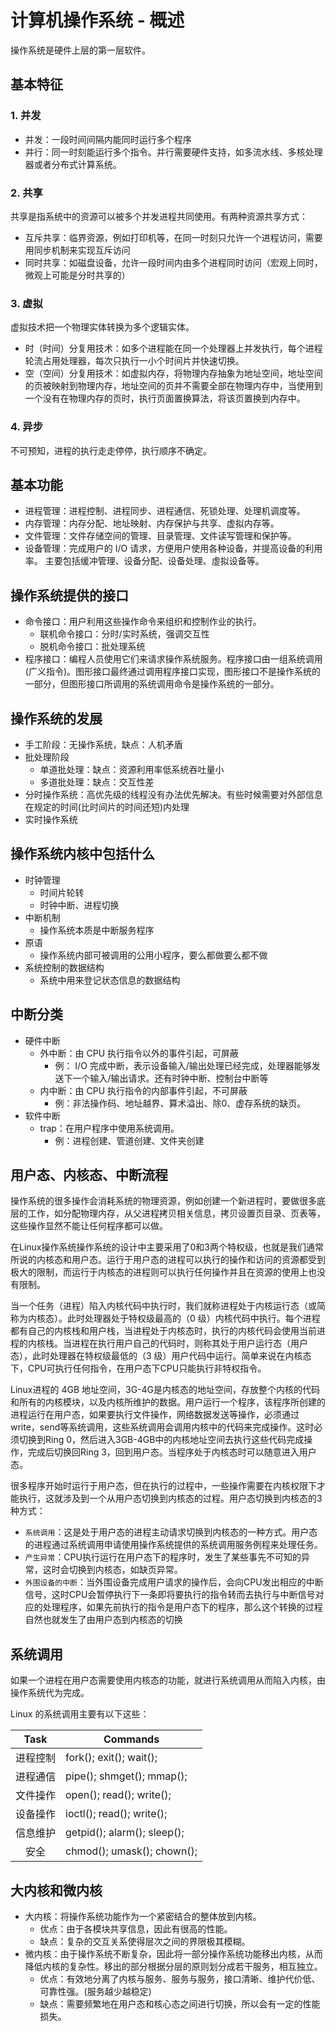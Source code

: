 # 计算机操作系统 - 概述

操作系统是硬件上层的第一层软件。

## 基本特征

### 1. 并发

- 并发：一段时间间隔内能同时运行多个程序
- 并行：同一时刻能运行多个指令。并行需要硬件支持，如多流水线、多核处理器或者分布式计算系统。

### 2. 共享

共享是指系统中的资源可以被多个并发进程共同使用。有两种资源共享方式：
- 互斥共享：临界资源，例如打印机等，在同一时刻只允许一个进程访问，需要用同步机制来实现互斥访问
- 同时共享：如磁盘设备，允许一段时间内由多个进程同时访问（宏观上同时，微观上可能是分时共享的）

### 3. 虚拟

虚拟技术把一个物理实体转换为多个逻辑实体。
- 时（时间）分复用技术：如多个进程能在同一个处理器上并发执行，每个进程轮流占用处理器，每次只执行一小个时间片并快速切换。
- 空（空间）分复用技术：如虚拟内存，将物理内存抽象为地址空间，地址空间的页被映射到物理内存，地址空间的页并不需要全部在物理内存中，当使用到一个没有在物理内存的页时，执行页面置换算法，将该页置换到内存中。

### 4. 异步

不可预知，进程的执行走走停停，执行顺序不确定。

## 基本功能

- 进程管理：进程控制、进程同步、进程通信、死锁处理、处理机调度等。
- 内存管理：内存分配、地址映射、内存保护与共享、虚拟内存等。
- 文件管理：文件存储空间的管理、目录管理、文件读写管理和保护等。
- 设备管理：完成用户的 I/O 请求，方便用户使用各种设备，并提高设备的利用率。
主要包括缓冲管理、设备分配、设备处理、虛拟设备等。

## 操作系统提供的接口
- 命令接口：用户利用这些操作命令来组织和控制作业的执行。
    - 联机命令接口：分时/实时系统，强调交互性
    - 脱机命令接口：批处理系统
- 程序接口：编程人员使用它们来请求操作系统服务。程序接口由一组系统调用(广义指令)。图形接口最终通过调用程序接口实现，图形接口不是操作系统的一部分，但图形接口所调用的系统调用命令是操作系统的一部分。

## 操作系统的发展
- 手工阶段：无操作系统，缺点：人机矛盾
- 批处理阶段
    - 单道批处理：缺点：资源利用率低系统吞吐量小
    - 多道批处理：缺点：交互性差
- 分时操作系统：高优先级的线程没有办法优先解决。有些时候需要对外部信息在规定的时间(比时间片的时间还短)内处理
- 实时操作系统

## 操作系统内核中包括什么
- 时钟管理 
    - 时间片轮转
    - 时钟中断、进程切换
- 中断机制
    - 操作系统本质是中断服务程序
- 原语
    - 操作系统内部可被调用的公用小程序，要么都做要么都不做
- 系统控制的数据结构
    - 系统中用来登记状态信息的数据结构

## 中断分类
- 硬件中断
    - 外中断：由 CPU 执行指令以外的事件引起，可屏蔽
        - 例： I/O 完成中断，表示设备输入/输出处理已经完成，处理器能够发送下一个输入/输出请求。还有时钟中断、控制台中断等
    - 内中断：由 CPU 执行指令的内部事件引起，不可屏蔽
        - 例：非法操作码、地址越界、算术溢出、除0、虚存系统的缺页。
- 软件中断
    - trap：在用户程序中使用系统调用。
        - 例：进程创建、管道创建、文件夹创建

## 用户态、内核态、中断流程
操作系统的很多操作会消耗系统的物理资源，例如创建一个新进程时，要做很多底层的工作，如分配物理内存，从父进程拷贝相关信息，拷贝设置页目录、页表等，这些操作显然不能让任何程序都可以做。

在Linux操作系统操作系统的设计中主要采用了0和3两个特权级，也就是我们通常所说的内核态和用户态。运行于用户态的进程可以执行的操作和访问的资源都受到极大的限制，而运行于内核态的进程则可以执行任何操作并且在资源的使用上也没有限制。

当一个任务（进程）陷入内核代码中执行时，我们就称进程处于内核运行态（或简称为内核态）。此时处理器处于特权级最高的（0 级）内核代码中执行。每个进程都有自己的内核栈和用户栈，当进程处于内核态时，执行的内核代码会使用当前进程的内核栈。当进程在执行用户自己的代码时，则称其处于用户运行态（用户态），此时处理器在特权级最低的（3 级）用户代码中运行。简单来说在内核态下，CPU可执行任何指令，在用户态下CPU只能执行非特权指令。

Linux进程的 4GB 地址空间，3G-4G是内核态的地址空间，存放整个内核的代码和所有的内核模块，以及内核所维护的数据。用户运行一个程序，该程序所创建的进程运行在用户态，如果要执行文件操作，网络数据发送等操作，必须通过write，send等系统调用，这些系统调用会调用内核中的代码来完成操作。这时必须切换到Ring 0，然后进入3GB-4GB中的内核地址空间去执行这些代码完成操作，完成后切换回Ring 3，回到用户态。当程序处于内核态时可以随意进入用户态。

很多程序开始时运行于用户态，但在执行的过程中，一些操作需要在内核权限下才能执行，这就涉及到一个从用户态切换到内核态的过程。用户态切换到内核态的3种方式：

* `系统调用`：这是处于用户态的进程主动请求切换到内核态的一种方式。用户态的进程通过系统调用申请使用操作系统提供的系统调用服务例程来处理任务。
* `产生异常`：CPU执行运行在用户态下的程序时，发生了某些事先不可知的异常，这时会切换到内核态，如缺页异常。
* `外围设备的中断`：当外围设备完成用户请求的操作后，会向CPU发出相应的中断信号，这时CPU会暂停执行下一条即将要执行的指令转而去执行与中断信号对应的处理程序，如果先前执行的指令是用户态下的程序，那么这个转换的过程自然也就发生了由用户态到内核态的切换

## 系统调用
如果一个进程在用户态需要使用内核态的功能，就进行系统调用从而陷入内核，由操作系统代为完成。

Linux 的系统调用主要有以下这些：

| Task | Commands |
| :---: | --- |
| 进程控制 | fork(); exit(); wait(); |
| 进程通信 | pipe(); shmget(); mmap(); |
| 文件操作 | open(); read(); write(); |
| 设备操作 | ioctl(); read(); write(); |
| 信息维护 | getpid(); alarm(); sleep(); |
| 安全 | chmod(); umask(); chown(); |

## 大内核和微内核

- 大内核：将操作系统功能作为一个紧密结合的整体放到内核。
    - 优点：由于各模块共享信息，因此有很高的性能。
    - 缺点：复杂的交互关系使得层次之间的界限极其模糊。
- 微内核：由于操作系统不断复杂，因此将一部分操作系统功能移出内核，从而降低内核的复杂性。移出的部分根据分层的原则划分成若干服务，相互独立。
    - 优点：有效地分离了内核与服务、服务与服务，接口清晰、维护代价低、可靠性强。(服务越少越稳定)
    - 缺点：需要频繁地在用户态和核心态之间进行切换，所以会有一定的性能损失。



